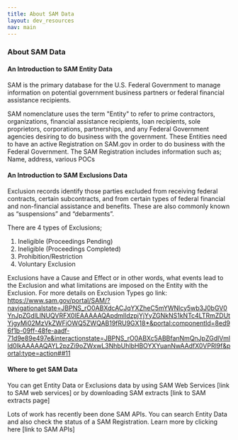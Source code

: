 ```yaml
---
title: About SAM Data
layout: dev_resources
nav: main
---
```

### About SAM Data

#### An Introduction to SAM Entity Data

SAM is the primary database for the U.S. Federal Government to manage information on potential government business partners or federal financial assistance recipients. 

SAM nomenclature uses the term "Entity" to refer to prime contractors, organizations, financial assistance recipients, loan recipients, sole proprietors, corporations, partnerships, and any Federal Government agencies desiring to do business with the government. 
These Entities need to have an active Registration on SAM.gov in order to do business with the Federal Government.
The SAM Registration includes information such as; Name, address, various POCs

#### An Introduction to SAM Exclusions Data

Exclusion records identify those parties excluded from receiving federal contracts, certain subcontracts, and from certain types of federal financial and non-financial assistance and benefits. These are also commonly known as “suspensions” and “debarments”.

There are 4 types of Exclusions; 
1. Ineligible (Proceedings Pending)
2. Ineligible (Proceedings Completed)
3. Prohibition/Restriction
4. Voluntary Exclusion


Exclusions have a Cause and Effect or in other words, what events lead to the Exclusion and what limitations are imposed on the Entity with the Exclusion. For more details on Exclusion Types go <here>  link: https://www.sam.gov/portal/SAM/?navigationalstate=JBPNS_rO0ABXdcACJqYXZheC5mYWNlcy5wb3J0bGV0YnJpZGdlLlNUQVRFX0lEAAAAAQApdmlldzpjYjYyZGNkNS1kNTc4LTRmZDUtYjgyMi02MzVkZWFiOWQ5ZWQAB19fRU9GX18*&portal:componentId=8ed96f1b-09ff-48fe-aadf-71d9e89e497e&interactionstate=JBPNS_rO0ABXc5ABBfanNmQnJpZGdlVmlld0lkAAAAAQAYL2pzZi9oZWxwL3NhbUhlbHBOYXYuanNwAAdfX0VPRl9f&portal:type=action##11

#### Where to get SAM Data

You can get Entity Data or Exclusions data by using SAM Web Services [link to SAM web services] or by downloading SAM extracts [link to SAM extracts page]

Lots of work has recently been done SAM APIs. You can search Entity Data and also check the status of a SAM Registration. Learn more by clicking here [link to SAM APIs]
